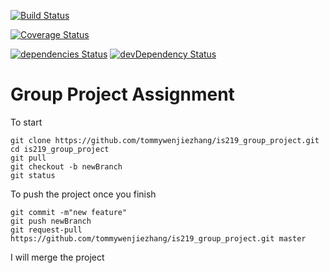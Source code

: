 [![Build Status](https://travis-ci.org/tommywenjiezhang/is219_group_project.svg?branch=master)](https://travis-ci.org/tommywenjiezhang/is219_group_project)


[![Coverage Status](https://coveralls.io/repos/github/tommywenjiezhang/is219_group_project/badge.svg?branch=master)](https://coveralls.io/github/tommywenjiezhang/is219_group_project?branch=master)

[![dependencies Status](https://david-dm.org/tommywenjiezhang/is219_group_project/status.svg)](https://david-dm.org/tommywenjiezhang/is219_group_project) [![devDependency Status](https://david-dm.org/tommywenjiezhang/is219_group_project/dev-status.svg)](https://david-dm.org/tommywenjiezhang/is219_group_project?type=dev)

<h1>Group Project Assignment </h1>

To start
```
git clone https://github.com/tommywenjiezhang/is219_group_project.git
cd is219_group_project
git pull
git checkout -b newBranch
git status

```
To push the project once you finish
```
git commit -m"new feature"
git push newBranch
git request-pull https://github.com/tommywenjiezhang/is219_group_project.git master
```
I will merge the project

